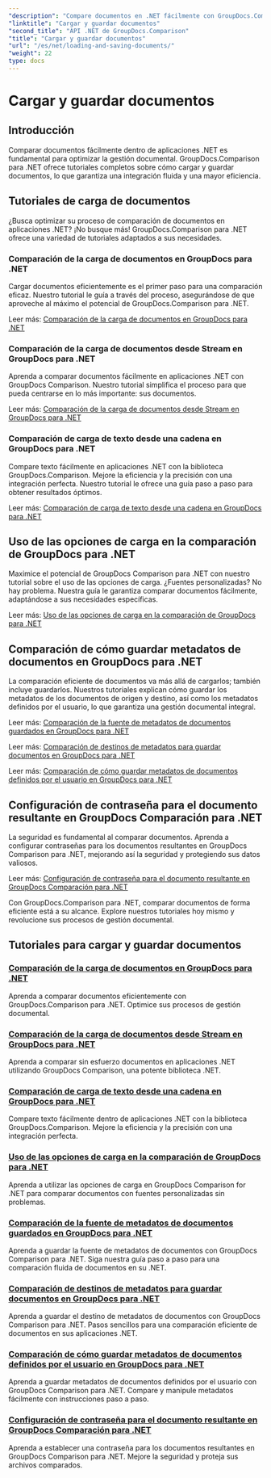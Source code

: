 ```yaml
---
"description": "Compare documentos en .NET fácilmente con GroupDocs.Comparison para .NET. Aprenda a cargar, guardar y utilizar las opciones de carga para una gestión eficiente de documentos."
"linktitle": "Cargar y guardar documentos"
"second_title": "API .NET de GroupDocs.Comparison"
"title": "Cargar y guardar documentos"
"url": "/es/net/loading-and-saving-documents/"
"weight": 22
type: docs
---
```

# Cargar y guardar documentos

## Introducción

Comparar documentos fácilmente dentro de aplicaciones .NET es fundamental para optimizar la gestión documental. GroupDocs.Comparison para .NET ofrece tutoriales completos sobre cómo cargar y guardar documentos, lo que garantiza una integración fluida y una mayor eficiencia.

## Tutoriales de carga de documentos

¿Busca optimizar su proceso de comparación de documentos en aplicaciones .NET? ¡No busque más! GroupDocs.Comparison para .NET ofrece una variedad de tutoriales adaptados a sus necesidades.

### Comparación de la carga de documentos en GroupDocs para .NET

Cargar documentos eficientemente es el primer paso para una comparación eficaz. Nuestro tutorial le guía a través del proceso, asegurándose de que aproveche al máximo el potencial de GroupDocs.Comparison para .NET.

Leer más: [Comparación de la carga de documentos en GroupDocs para .NET](./loading-documents/)

### Comparación de la carga de documentos desde Stream en GroupDocs para .NET

Aprenda a comparar documentos fácilmente en aplicaciones .NET con GroupDocs Comparison. Nuestro tutorial simplifica el proceso para que pueda centrarse en lo más importante: sus documentos.

Leer más: [Comparación de la carga de documentos desde Stream en GroupDocs para .NET](./loading-documents-from-stream/)

### Comparación de carga de texto desde una cadena en GroupDocs para .NET

Compare texto fácilmente en aplicaciones .NET con la biblioteca GroupDocs.Comparison. Mejore la eficiencia y la precisión con una integración perfecta. Nuestro tutorial le ofrece una guía paso a paso para obtener resultados óptimos.

Leer más: [Comparación de carga de texto desde una cadena en GroupDocs para .NET](./loading-text-from-string/)

## Uso de las opciones de carga en la comparación de GroupDocs para .NET

Maximice el potencial de GroupDocs Comparison para .NET con nuestro tutorial sobre el uso de las opciones de carga. ¿Fuentes personalizadas? No hay problema. Nuestra guía le garantiza comparar documentos fácilmente, adaptándose a sus necesidades específicas.

Leer más: [Uso de las opciones de carga en la comparación de GroupDocs para .NET](./using-load-options/)

## Comparación de cómo guardar metadatos de documentos en GroupDocs para .NET

La comparación eficiente de documentos va más allá de cargarlos; también incluye guardarlos. Nuestros tutoriales explican cómo guardar los metadatos de los documentos de origen y destino, así como los metadatos definidos por el usuario, lo que garantiza una gestión documental integral.

Leer más: [Comparación de la fuente de metadatos de documentos guardados en GroupDocs para .NET](./saving-documents-metadata-source/)

Leer más: [Comparación de destinos de metadatos para guardar documentos en GroupDocs para .NET](./saving-documents-metadata-target/)

Leer más: [Comparación de cómo guardar metadatos de documentos definidos por el usuario en GroupDocs para .NET](./saving-user-defined-document-metadata/)

## Configuración de contraseña para el documento resultante en GroupDocs Comparación para .NET

La seguridad es fundamental al comparar documentos. Aprenda a configurar contraseñas para los documentos resultantes en GroupDocs Comparison para .NET, mejorando así la seguridad y protegiendo sus datos valiosos.

Leer más: [Configuración de contraseña para el documento resultante en GroupDocs Comparación para .NET](./setting-password-for-resultant-document/)

Con GroupDocs.Comparison para .NET, comparar documentos de forma eficiente está a su alcance. Explore nuestros tutoriales hoy mismo y revolucione sus procesos de gestión documental.
## Tutoriales para cargar y guardar documentos
### [Comparación de la carga de documentos en GroupDocs para .NET](./loading-documents/)
Aprenda a comparar documentos eficientemente con GroupDocs.Comparison para .NET. Optimice sus procesos de gestión documental.
### [Comparación de la carga de documentos desde Stream en GroupDocs para .NET](./loading-documents-from-stream/)
Aprenda a comparar sin esfuerzo documentos en aplicaciones .NET utilizando GroupDocs Comparison, una potente biblioteca .NET.
### [Comparación de carga de texto desde una cadena en GroupDocs para .NET](./loading-text-from-string/)
Compare texto fácilmente dentro de aplicaciones .NET con la biblioteca GroupDocs.Comparison. Mejore la eficiencia y la precisión con una integración perfecta.
### [Uso de las opciones de carga en la comparación de GroupDocs para .NET](./using-load-options/)
Aprenda a utilizar las opciones de carga en GroupDocs Comparison for .NET para comparar documentos con fuentes personalizadas sin problemas.
### [Comparación de la fuente de metadatos de documentos guardados en GroupDocs para .NET](./saving-documents-metadata-source/)
Aprenda a guardar la fuente de metadatos de documentos con GroupDocs Comparison para .NET. Siga nuestra guía paso a paso para una comparación fluida de documentos en su .NET.
### [Comparación de destinos de metadatos para guardar documentos en GroupDocs para .NET](./saving-documents-metadata-target/)
Aprenda a guardar el destino de metadatos de documentos con GroupDocs Comparison para .NET. Pasos sencillos para una comparación eficiente de documentos en sus aplicaciones .NET.
### [Comparación de cómo guardar metadatos de documentos definidos por el usuario en GroupDocs para .NET](./saving-user-defined-document-metadata/)
Aprenda a guardar metadatos de documentos definidos por el usuario con GroupDocs Comparison para .NET. Compare y manipule metadatos fácilmente con instrucciones paso a paso.
### [Configuración de contraseña para el documento resultante en GroupDocs Comparación para .NET](./setting-password-for-resultant-document/)
Aprenda a establecer una contraseña para los documentos resultantes en GroupDocs Comparison para .NET. Mejore la seguridad y proteja sus archivos comparados.